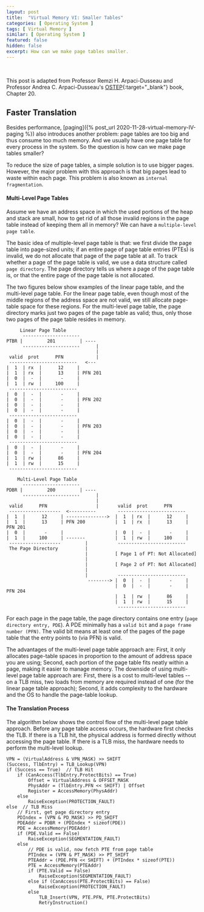 ```yaml
---
layout: post
title:  "Virtual Memory VI: Smaller Tables"
categories: [ Operating System ]
tags: [ Virtual Memory ]
similar: [ Operating System ]
featured: false
hidden: false
excerpt: How can we make page tables smaller.
---
```


<br />

This post is adapted from Professor Remzi H. Arpaci-Dusseau and  Professor Andrea C. Arpaci-Dusseau's [OSTEP](http://pages.cs.wisc.edu/~remzi/OSTEP/){:target="_blank"} book, Chapter 20.

## Faster Translation


Besides performance, [paging]({% post_url 2020-11-28-virtual-memory-IV-paging %}) also introduces another problem: page tables are too big and thus consume too much memory. And we usually have one page table for every process in the system. So the question is how can we make page tables smaller?

To reduce the size of page tables, a simple solution is to use bigger pages. However, the major problem with this approach is that big pages lead to waste within each page. This problem is also known as `internal fragmentation`.

#### Multi-Level Page Tables

Assume we have an address space in which the used portions of the heap and stack are small, how to get rid of all those invalid regions in the page table instead of keeping them all in memory? We can have a `multiple-level page table`. 

The basic idea of multiple-level page table is that: we first divide the page table into page-sized units; if an entire page of page table entries (PTEs) is invalid, we do not allocate that page of the page table at all. To track whether a page of the page table is valid, we use a data structure called `page directory`. The page directory tells us where a page of the page table is, or that the entire page of the page table is not allocated.

The two figures below show examples of the linear page table, and the multi-level page table. For the linear page table, even though most of the middle regions of the address space are not valid, we still allocate page-table space for these regions. For the multi-level page table, the page directory marks just two pages of the page table as valid; thus, only those two pages of the page table resides in memory.

```
     Linear Page Table
      ---------------------
PTBR |         201         | ----
      ---------------------      |
                                 |
 valid  prot      PFN            |
 -------------------------   <---
|  1  | rx  |      12     |
|  1  | rx  |      13     | PFN 201
|  0  |  -  |       -     |
|  1  | rw  |     100     |
 -------------------------
|  0  |  -  |       -     |
|  0  |  -  |       -     | PFN 202
|  0  |  -  |       -     |
|  0  |  -  |       -     |
 -------------------------
|  0  |  -  |       -     |
|  0  |  -  |       -     | PFN 203
|  0  |  -  |       -     |
|  0  |  -  |       -     |
 -------------------------
|  0  |  -  |       -     |
|  0  |  -  |       -     | PFN 204
|  1  | rw  |      86     |
|  1  | rw  |      15     |
 -------------------------
```

```
    Multi-Level Page Table
      ---------------------
PDBR |         200         | ----
      ---------------------      |
                                 |
 valid      PFN                  |       valid  prot      PFN 
 -------------------  <----------        ------------------------- 
|  1  |      12     | --------------->  |  1  | rx  |      12     |
|  1  |      13     | PFN 200           |  1  | rx  |      13     | PFN 201
|  0  |       -     |                   |  0  |  -  |       -     |
|  1  |     100     | -------           |  1  | rw  |     100     |
 -------------------         |           -------------------------
 The Page Directory          |
                             |          [ Page 1 of PT: Not Allocated]
                             |
                             |          [ Page 2 of PT: Not Allocated]
                             |
                             |           -------------------------
                              --------> |  0  |  -  |       -     |
                                        |  0  |  -  |       -     | PFN 204
                                        |  1  | rw  |      86     |
                                        |  1  | rw  |      15     |
                                         -------------------------
```

For each page in the page table, the page directory contains one entry (`page directory entry, PDE`). A PDE minimally has a `valid bit` and a `page frame number (PFN)`. The valid bit means at least one of the pages of the page table that the entry points to (via PFN) is valid.

The advantages of the multi-level page table approach are: First, it only allocates page-table spaces in proportion to the amount of address space you are using; Second, each portion of the page table fits neatly within a page, making it easier to manage memory. The downside of using multi-level page table approach are: First, there is a cost to multi-level tables -- on a TLB miss, two loads from memory are required instead of one (for the linear page table approach); Second, it adds complexity to the hardware and the OS to handle the page-table lookup.


#### The Translation Process

The algorithm below shows the control flow of the multi-level page table approach. Before any page table access occurs, the hardware first checks the TLB. If there is a TLB hit, the physical address is formed directly without accessing the page table. If there is a TLB miss, the hardware needs to perform the multi-level lookup.

```
VPN = (VirtualAddress & VPN_MASK) >> SHIFT
(Success, TlbEntry) = TLB_Lookup(VPN)
if (Success == True)  // TLB Hit
    if (CanAccess(TlbEntry.ProtectBits) == True)
        Offset = VirtualAddress & OFFSET_MASK
        PhysAddr = (TlbEntry.PFN << SHIFT) | Offset
        Register = AccessMemory(PhysAddr)
    else
        RaiseException(PROTECTION_FAULT)
else  // TLB Miss
    // First, get page directory entry
    PDIndex = (VPN & PD_MASK) >> PD_SHIFT
    PDEAddr = PDBR + (PDIndex * sizeof(PDE))
    PDE = AccessMemory(PDEAddr)
    if (PDE.Valid == False)
        RaiseException(SEGMENTATION_FAULT)
    else
        // PDE is valid, now fetch PTE from page table
        PTIndex = (VPN & PT_MASK) >> PT_SHIFT
        PTEAddr = (PDE.PFN << SHIFT) + (PTIndex * sizeof(PTE))
        PTE = AccessMemory(PTEAddr)
        if (PTE.Valid == False)
            RaiseException(SEGMENTATION_FAULT)
        else if (CanAccess(PTE.ProtectBits) == False)
            RaiseException(PROTECTION_FAULT)
        else
            TLB_Insert(VPN, PTE.PFN, PTE.ProtectBits)
            RetryInstruction()
```






































